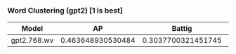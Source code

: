 ### Word Clustering (gpt2) [1 is best]
|Model|AP|Battig|BLESS|ESSLI-2008|
|:--:|:--:|:--:|:--:|:--:|
|gpt2.768.wv|0.463648930530484|0.3037700321451745|0.5530449975649033|0.6299404756352834|
